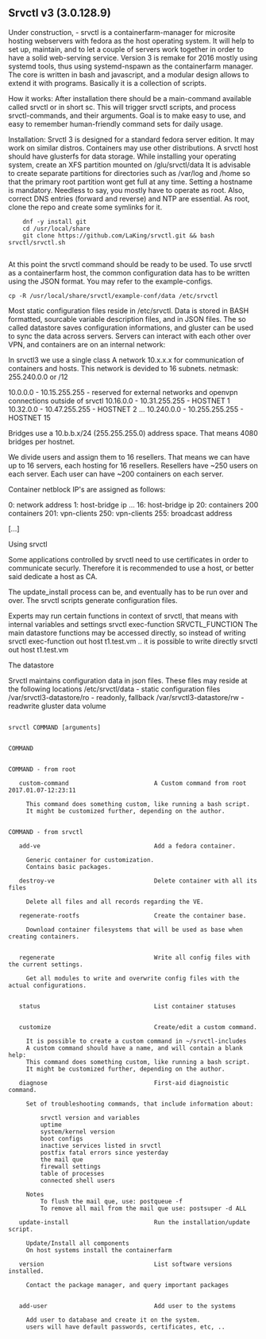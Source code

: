 ## Srvctl v3 (3.0.128.9)
Under construction, - srvctl is a containerfarm-manager for microsite hosting webservers with fedora as the host operating system. It will help to set up, maintain, and to let a couple of servers work together in order to have a solid web-serving service.
Version 3 is remake for 2016 mostly using systemd tools, thus using systemd-nspawn as the containerfarm manager. The core is written in bash and javascript, and a modular design allows to extend it with programs. Basically it is a collection of scripts.

How it works:
After installation there should be a main-command available called srvctl or in short sc. This will trigger srvctl scripts, and process srvctl-commands, and their arguments. Goal is to make easy to use, and easy to remember human-friendly command sets for daily usage.  

Installation:
Srvctl 3 is designed for a standard fedora server edition. It may work on similar distros. Containers may use other distributions. 
A srvctl host should have glusterfs for data storage. While installing your operating system, create an XFS partition mounted on /glu/srvctl/data
It is advisable to create separate partitions for directories such as /var/log and /home so that the primary root partition wont get full at any time.
Setting a hostname is mandatory. Needless to say, you mostly have to operate as root. Also, correct DNS entries (forward and reverse) and NTP are essential.
As root, clone the repo and create some symlinks for it.
```
    dnf -y install git
    cd /usr/local/share
    git clone https://github.com/LaKing/srvctl.git && bash srvctl/srvctl.sh
     
```

At this point the srvctl command should be ready to be used.
To use srvctl as a containerfarm host, the common configuration data has to be written using the JSON format. You may refer to the example-configs.

    cp -R /usr/local/share/srvctl/example-conf/data /etc/srvctl

Most static configuration files reside in /etc/srvctl. Data is stored in BASH formatted, sourcable variable description files, and in JSON files.
The so called datastore saves configuration informations, and gluster can be used to sync the data across servers.
Servers can interact with each other over VPN, and containers are on an internal network:

In srvctl3 we use a single class A network 10.x.x.x for communication of containers and hosts.
This network is devided to 16 subnets. netmask: 255.240.0.0 or /12

10.0.0.0 - 10.15.255.255 - reserved for external networks and openvpn connections outside of srvctl
10.16.0.0 - 10.31.255.255 - HOSTNET 1
10.32.0.0 - 10.47.255.255 - HOSTNET 2
...
10.240.0.0 - 10.255.255.255 - HOSTNET 15

Bridges use a 10.b.b.x/24 (255.255.255.0) address space. That means 4080 bridges per hostnet. 

We divide users and assign them to 16 resellers.
That means we can have up to 16 servers, each hosting for 16 resellers.
Resellers have ~250 users on each server. Each user can have ~200 containers on each server.

Container netblock IP's are assigned as follows:

0: network address
1: host-bridge ip
...
16: host-bridge ip
20: containers
200 containers
201: vpn-clients
250: vpn-clients
255: broadcast address

[...]


Using srvctl

Some applications controlled by srvctl need to use certificates in order to communicate securly. Therefore it is recommended to use a host, or better said dedicate a host as CA.

The update_install process can be, and eventually has to be run over and over. The srvctl scripts generate configuration files.

Experts may run certain functions in context of srvctl, that means with internal variables and settings
    srvctl exec-function SRVCTL_FUNCTION
The main datastore functions may be accessed directly, so instead of writing 
    srvctl exec-function out host t1.test.vm
.. it is possible to write directly
    srvctl out host t1.test.vm

The datastore

Srvctl maintains configuration data in json files. These files may reside at the following locations
/etc/srvctl/data - static configuration files
/var/srvctl3-datastore/ro - readonly, fallback 
/var/srvctl3-datastore/rw - readwrite gluster data volume





```

srvctl COMMAND [arguments]              


COMMAND                                 


COMMAND - from root                     

   custom-command                        A Custom command from root 2017.01.07-12:23:11 
    
     This command does something custom, like running a bash script.
     It might be customized further, depending on the author.
    

COMMAND - from srvctl                   

   add-ve                                Add a fedora container.                        
    
     Generic container for customization.
     Contains basic packages.
    
   destroy-ve                            Delete container with all its files            
    
     Delete all files and all records regarding the VE.
    
   regenerate-rootfs                     Create the container base.                     
    
     Download container filesystems that will be used as base when creating containers.
    
    
   regenerate                            Write all config files with the current settings.
    
     Get all modules to write and overwrite config files with the actual configurations.
    
    
   status                                List container statuses                        
    
    
   customize                             Create/edit a custom command.                  
    
     It is possible to create a custom command in ~/srvctl-includes
     A custom command should have a name, and will contain a blank help:
     This command does something custom, like running a bash script.
     It might be customized further, depending on the author.
    
   diagnose                              First-aid diagnoistic command.                 
    
     Set of troubleshooting commands, that include information about:
    
         srvctl version and variables
         uptime
         system/kernel version
         boot configs
         inactive services listed in srvctl
         postfix fatal errors since yesterday
         the mail que
         firewall settings
         table of processes
         connected shell users
    
     Notes
         To flush the mail que, use: postqueue -f
         To remove all mail from the mail que use: postsuper -d ALL
    
   update-install                        Run the installation/update script.            
    
     Update/Install all components
     On host systems install the containerfarm
    
   version                               List software versions installed.              
    
     Contact the package manager, and query important packages
    
    
   add-user                              Add user to the systems                        
    
     Add user to database and create it on the system.
     users will have default passwords, certificates, etc, ..
    
```

